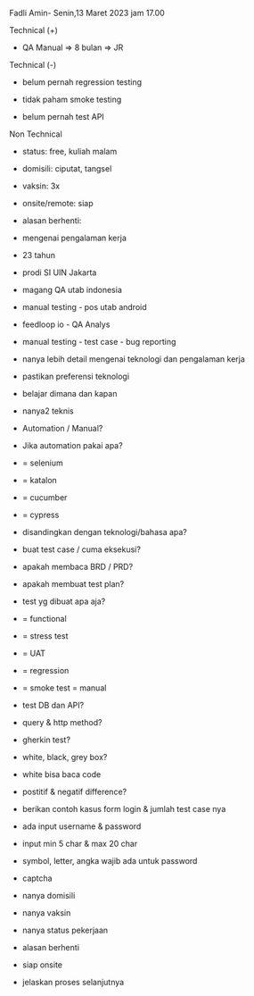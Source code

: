 Fadli Amin- Senin,13 Maret 2023 jam 17.00  

  

Technical (+)  

- QA Manual => 8 bulan => JR  
    

Technical (-)  

- belum pernah regression testing  
    
- tidak paham smoke testing  
    
- belum pernah test API  
    

Non Technical  

- status: free, kuliah malam  
    
- domisili: ciputat, tangsel  
    
- vaksin: 3x  
    
- onsite/remote: siap  
    
- alasan berhenti:   
    

  

  

- mengenai pengalaman kerja  
    

- 23 tahun  
    
- prodi SI UIN Jakarta  
    
- magang QA utab indonesia  
    

- manual testing - pos utab android  
    

- feedloop io - QA Analys  
    

- manual testing - test case - bug reporting  
    

- nanya lebih detail mengenai teknologi dan pengalaman kerja  
    
- pastikan preferensi teknologi  
    
- belajar dimana dan kapan  
    
- nanya2 teknis  
    

- Automation / Manual?  
    
- Jika automation pakai apa?  
    

- = selenium  
    
- = katalon  
    
- = cucumber  
    
- = cypress  
    
- disandingkan dengan teknologi/bahasa apa?  
    

- buat test case / cuma eksekusi?  
    

- apakah membaca BRD / PRD?  
    
- apakah membuat test plan?  
    
- test yg dibuat apa aja?  
    

- = functional  
    
- = stress test  
    
- = UAT  
    
- = regression  
    
- = smoke test = manual  
    

- test DB dan API?  
    

- query & http method?  
    

- gherkin test?  
    
- white, black, grey box?  
    

- white bisa baca code  
    

- postitif & negatif difference?  
    
- berikan contoh kasus form login & jumlah test case nya  
    

- ada input username & password  
    
- input min 5 char & max 20 char  
    
- symbol, letter, angka wajib ada untuk password  
    
- captcha  
    

- nanya domisili  
    
- nanya vaksin  
    
- nanya status pekerjaan  
    
- alasan berhenti  
    
- siap onsite  
    
- jelaskan proses selanjutnya